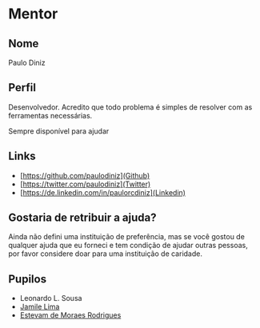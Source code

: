 # Mentor

## Nome

Paulo Diniz

## Perfil

Desenvolvedor. Acredito que todo problema é simples de resolver com as ferramentas necessárias.

Sempre disponível para ajudar

## Links

* [https://github.com/paulodiniz](Github)
* [https://twitter.com/paulodiniz](Twitter)
* [https://de.linkedin.com/in/paulorcdiniz](Linkedin)

## Gostaria de retribuir a ajuda?

Ainda não defini uma instituição de preferência, mas se você gostou de qualquer ajuda que eu forneci e tem condição de ajudar outras pessoas,
por favor considere doar para uma instituição de caridade.

## Pupilos

* Leonardo L. Sousa
* [Jamile Lima](/pupilos/perfis/JamileLima.md)
* [Estevam de Moraes Rodrigues](/pupilos/perfis/estevammr.md)
